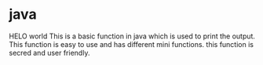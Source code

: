 # java
HELO world
This is a basic function in java which is used to print the output.
This function is easy to use and has different mini functions.
this function is secred and user friendly.
